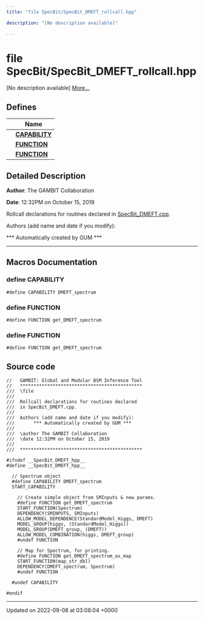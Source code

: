 ```yaml
---
title: "file SpecBit/SpecBit_DMEFT_rollcall.hpp"

description: "[No description available]"

---
```


# file SpecBit/SpecBit_DMEFT_rollcall.hpp

[No description available] [More...](#detailed-description)

## Defines

|                | Name           |
| -------------- | -------------- |
|  | **[CAPABILITY](/documentation/code/files/specbit__dmeft__rollcall_8hpp/#define-capability)**  |
|  | **[FUNCTION](/documentation/code/files/specbit__dmeft__rollcall_8hpp/#define-function)**  |
|  | **[FUNCTION](/documentation/code/files/specbit__dmeft__rollcall_8hpp/#define-function)**  |

## Detailed Description


**Author**: The GAMBIT Collaboration 

**Date**: 12:32PM on October 15, 2019

Rollcall declarations for routines declared in [SpecBit_DMEFT.cpp](/documentation/code/files/specbit__dmeft_8cpp/#file-src-specbit-dmeft-cpp).

Authors (add name and date if you modify): 

 *** Automatically created by GUM *** 


------------------




## Macros Documentation

### define CAPABILITY

```
#define CAPABILITY DMEFT_spectrum
```


### define FUNCTION

```
#define FUNCTION get_DMEFT_spectrum
```


### define FUNCTION

```
#define FUNCTION get_DMEFT_spectrum
```


## Source code

```
//   GAMBIT: Global and Modular BSM Inference Tool
//   *********************************************
///  \file
///
///  Rollcall declarations for routines declared 
///  in SpecBit_DMEFT.cpp.
///
///  Authors (add name and date if you modify):    
///       *** Automatically created by GUM ***     
///                                                
///  \author The GAMBIT Collaboration             
///  \date 12:32PM on October 15, 2019
///                                                
///  ********************************************* 

#ifndef __SpecBit_DMEFT_hpp__
#define __SpecBit_DMEFT_hpp__

  // Spectrum object
  #define CAPABILITY DMEFT_spectrum
  START_CAPABILITY

    // Create simple object from SMInputs & new params.
    #define FUNCTION get_DMEFT_spectrum
    START_FUNCTION(Spectrum)
    DEPENDENCY(SMINPUTS, SMInputs)
    ALLOW_MODEL_DEPENDENCE(StandardModel_Higgs, DMEFT)
    MODEL_GROUP(higgs, (StandardModel_Higgs))
    MODEL_GROUP(DMEFT_group, (DMEFT))
    ALLOW_MODEL_COMBINATION(higgs, DMEFT_group)
    #undef FUNCTION

    // Map for Spectrum, for printing.
    #define FUNCTION get_DMEFT_spectrum_as_map
    START_FUNCTION(map_str_dbl)
    DEPENDENCY(DMEFT_spectrum, Spectrum)
    #undef FUNCTION

  #undef CAPABILITY

#endif
```


-------------------------------

Updated on 2022-09-08 at 03:08:04 +0000
